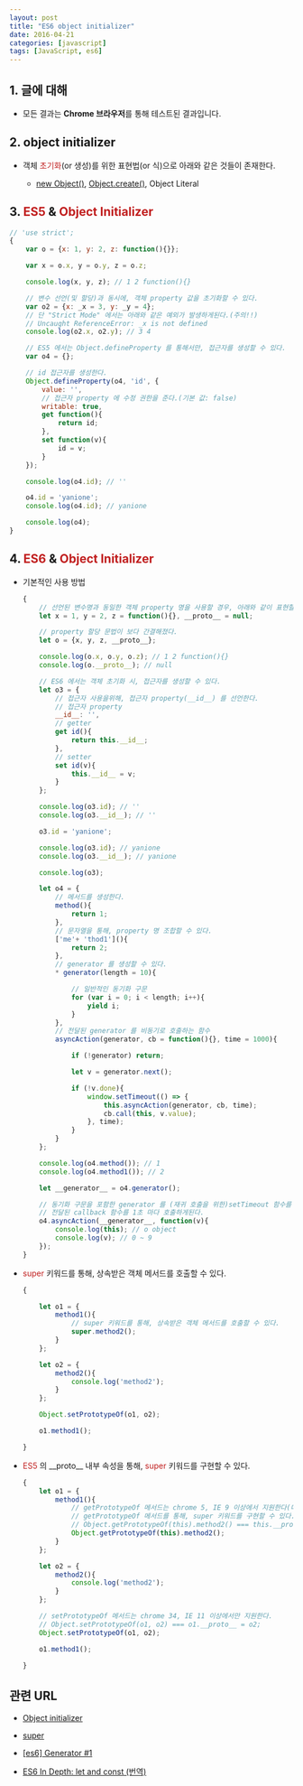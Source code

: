 ```yaml
---
layout: post
title: "ES6 object initializer"
date: 2016-04-21
categories: [javascript]
tags: [JavaScript, es6]
---
```


## 1. 글에 대해

- 모든 결과는 **Chrome 브라우저**를 통해 테스트된 결과입니다.

## 2. object initializer

- 객체 <span style="color:#c11f1f">초기화</span>(or 생성)를 위한 표현법(or 식)으로 아래와 같은 것들이 존재한다.

    - [new Object()](https://developer.mozilla.org/en-US/docs/Web/JavaScript/Reference/Global_Objects/Object), [Object.create()](https://developer.mozilla.org/en-US/docs/Web/JavaScript/Reference/Global_Objects/Object/create), Object Literal

## 3. <span style="color:#c11f1f">ES5</span> & <span style="color:#c11f1f">Object Initializer</span>

```javascript
// 'use strict';
{
    var o = {x: 1, y: 2, z: function(){}};

    var x = o.x, y = o.y, z = o.z;

    console.log(x, y, z); // 1 2 function(){}

    // 변수 선언(및 할당)과 동시에, 객체 property 값을 초기화할 수 있다.
    var o2 = {x: _x = 3, y: _y = 4};
    // 단 "Strict Mode" 에서는 아래와 같은 예외가 발생하게된다.(주의!!)
    // Uncaught ReferenceError: _x is not defined
    console.log(o2.x, o2.y); // 3 4

    // ES5 에서는 Object.defineProperty 를 통해서만, 접근자를 생성할 수 있다.
    var o4 = {};

    // id 접근자를 생성한다.
    Object.defineProperty(o4, 'id', {
        value: '',
        // 접근자 property 에 수정 권한을 준다.(기본 값: false)
        writable: true,
        get function(){
            return id;
        },
        set function(v){
            id = v;
        }
    });

    console.log(o4.id); // ''

    o4.id = 'yanione';
    console.log(o4.id); // yanione

    console.log(o4);
}
```

## 4. <span style="color:#c11f1f">ES6</span> & <span style="color:#c11f1f">Object Initializer</span>

- 기본적인 사용 방법

    ```javascript
    {
        // 선언된 변수명과 동일한 객체 property 명을 사용할 경우, 아래와 같이 표현할 수 있다.
        let x = 1, y = 2, z = function(){}, __proto__ = null;

        // property 할당 문법이 보다 간결해졌다.
        let o = {x, y, z, __proto__};

        console.log(o.x, o.y, o.z); // 1 2 function(){}
        console.log(o.__proto__); // null

        // ES6 에서는 객체 초기화 시, 접근자를 생성할 수 있다.
        let o3 = {
            // 접근자 사용을위해, 접근자 property(__id__) 를 선언한다.
            // 접근자 property
            __id__: '',
            // getter
            get id(){
                return this.__id__;
            },
            // setter
            set id(v){
                this.__id__ = v;
            }
        };

        console.log(o3.id); // ''
        console.log(o3.__id__); // ''

        o3.id = 'yanione';

        console.log(o3.id); // yanione
        console.log(o3.__id__); // yanione

        console.log(o3);

        let o4 = {
            // 메서드를 생성한다.
            method(){
                return 1;
            },
            // 문자열을 통해, property 명 조합할 수 있다.
            ['me'+ 'thod1'](){
                return 2;
            },
            // generator 를 생성할 수 있다.
            * generator(length = 10){

                // 일반적인 동기화 구문
                for (var i = 0; i < length; i++){
                    yield i;
                }
            },
            // 전달된 generator 를 비동기로 호출하는 함수
            asyncAction(generator, cb = function(){}, time = 1000){

                if (!generator) return;

                let v = generator.next();

                if (!v.done){
                    window.setTimeout(() => {
                        this.asyncAction(generator, cb, time);
                        cb.call(this, v.value);
                    }, time);
                }
            }
        };

        console.log(o4.method()); // 1
        console.log(o4.method1()); // 2

        let __generator__ = o4.generator();

        // 동기화 구문을 포함한 generator 를 (재귀 호출을 위한)setTimeout 함수를 통해, 비동기로 호출한다.
        // 전달된 callback 함수를 1초 마다 호출하게된다.
        o4.asyncAction(__generator__, function(v){
            console.log(this); // o object
            console.log(v); // 0 ~ 9
        });
    }
    ```

- <span style="color:#c11f1f">super</span> 키워드를 통해, 상속받은 객체 메서드를 호출할 수 있다.

    ```javascript
    {

        let o1 = {
            method1(){
                // super 키워드를 통해, 상속받은 객체 메서드를 호출할 수 있다.
                super.method2();
            }
        };

        let o2 = {
            method2(){
                console.log('method2');
            }
        };

        Object.setPrototypeOf(o1, o2);

        o1.method1();

    }
    ```

- <span style="color:#c11f1f">ES5</span> 의 \_\_proto\_\_ 내부 속성을 통해, <span style="color:#c11f1f">super</span> 키워드를 구현할 수 있다.

    ```javascript
    {
        let o1 = {
            method1(){
                // getPrototypeOf 메서드는 chrome 5, IE 9 이상에서 지원한다(대부분의 브라우저에서 지원한다고 볼 수 있다)
                // getPrototypeOf 메서드를 통해, super 키워드를 구현할 수 있다.
                // Object.getPrototypeOf(this).method2() === this.__proto__.method2()
                Object.getPrototypeOf(this).method2();
            }
        };

        let o2 = {
            method2(){
                console.log('method2');
            }
        };

        // setPrototypeOf 메서드는 chrome 34, IE 11 이상에서만 지원한다.
        // Object.setPrototypeOf(o1, o2) === o1.__proto__ = o2;
        Object.setPrototypeOf(o1, o2);

        o1.method1();

    }
    ```


## 관련 URL

- [Object initializer](https://developer.mozilla.org/ko/docs/Web/JavaScript/Reference/Operators/Object_initializer)

- [super](https://developer.mozilla.org/en-US/docs/Web/JavaScript/Reference/Operators/super)

- [[es6] Generator #1](http://www.bsidesoft.com/?p=2053)

- [ES6 In Depth: let and const (번역)](https://medium.com/@dduskim/es6-in-depth-let-and-const-%EB%B2%88%EC%97%AD-31028c086e72#.c48zfoehd)
